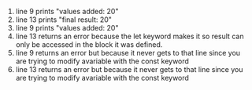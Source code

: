 1. line 9 prints "values added: 20"
2. line 13 prints "final result: 20"
3. line 9 prints "values added: 20"
4. line 13 returns an error because the let keyword makes it so result can only be accessed in the block it was defined.
5. line 9 returns an error but because it never gets to that line since you are trying to modify avariable with the const keyword
6. line 13 returns an error but because it never gets to that line since you are trying to modify avariable with the const keyword